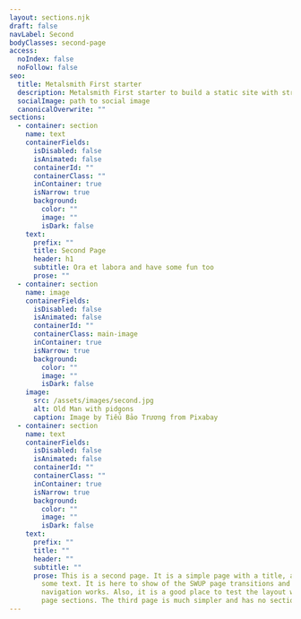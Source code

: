 ```yaml
---
layout: sections.njk
draft: false
navLabel: Second
bodyClasses: second-page
access:
  noIndex: false
  noFollow: false
seo:
  title: Metalsmith First starter
  description: Metalsmith First starter to build a static site with structured content
  socialImage: path to social image
  canonicalOverwrite: ""
sections:
  - container: section
    name: text
    containerFields:
      isDisabled: false
      isAnimated: false
      containerId: ""
      containerClass: ""
      inContainer: true
      isNarrow: true
      background:
        color: ""
        image: ""
        isDark: false
    text:
      prefix: ""
      title: Second Page
      header: h1
      subtitle: Ora et labora and have some fun too
      prose: ""
  - container: section
    name: image
    containerFields:
      isDisabled: false
      isAnimated: false
      containerId: ""
      containerClass: main-image
      inContainer: true
      isNarrow: true
      background:
        color: ""
        image: ""
        isDark: false
    image:
      src: /assets/images/second.jpg
      alt: Old Man with pidgons
      caption: Image by Tiểu Bảo Trương from Pixabay
  - container: section
    name: text
    containerFields:
      isDisabled: false
      isAnimated: false
      containerId: ""
      containerClass: ""
      inContainer: true
      isNarrow: true
      background:
        color: ""
        image: ""
        isDark: false
    text:
      prefix: ""
      title: ""
      header: ""
      subtitle: ""
      prose: This is a second page. It is a simple page with a title, an image, and
        some text. It is here to show of the SWUP page transitions and how the
        navigation works. Also, it is a good place to test the layout when using
        page sections. The third page is much simpler and has no sections.
---
```

